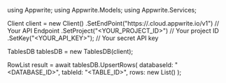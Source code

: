 using Appwrite;
using Appwrite.Models;
using Appwrite.Services;

Client client = new Client()
    .SetEndPoint("https://<REGION>.cloud.appwrite.io/v1") // Your API Endpoint
    .SetProject("<YOUR_PROJECT_ID>") // Your project ID
    .SetKey("<YOUR_API_KEY>"); // Your secret API key

TablesDB tablesDB = new TablesDB(client);

RowList result = await tablesDB.UpsertRows(
    databaseId: "<DATABASE_ID>",
    tableId: "<TABLE_ID>",
    rows: new List<object>()
);